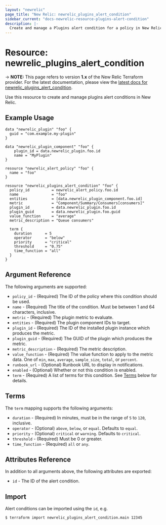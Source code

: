 ```yaml
---
layout: "newrelic"
page_title: "New Relic: newrelic_plugins_alert_condition"
sidebar_current: "docs-newrelic-resource-plugins-alert-condition"
description: |-
  Create and manage a Plugins alert condition for a policy in New Relic.
---
```


# Resource: newrelic\_plugins\_alert\_condition

-> **NOTE:** This page refers to version **1.x** of the New Relic Terraform provider. For the latest documentation, please view the [latest docs for newrelic_plugins_alert_condition](/docs/providers/newrelic/r/plugins_alert_condition.html).

Use this resource to create and manage plugins alert conditions in New Relic.

## Example Usage

```hcl
data "newrelic_plugin" "foo" {
  guid = "com.example.my-plugin"
}

data "newrelic_plugin_component" "foo" {
	plugin_id = data.newrelic_plugin.foo.id
	name = "MyPlugin"
}

resource "newrelic_alert_policy" "foo" {
  name = "foo"
}

resource "newrelic_plugins_alert_condition" "foo" {
  policy_id          = newrelic_alert_policy.foo.id
  name               = "foo"
  entities           = [data.newrelic_plugin_component.foo.id]
  metric             = "Component/Summary/Consumers[consumers]"
  plugin_id          = data.newrelic_plugin.foo.id
  plugin_guid        = data.newrelic_plugin.foo.guid
  value_function     = "average"
  metric_description = "Queue consumers"

  term {
    duration      = 5
    operator      = "below"
    priority      = "critical"
    threshold     = "0.75"
    time_function = "all"
  }
}
```

## Argument Reference

The following arguments are supported:

  * `policy_id` - (Required) The ID of the policy where this condition should be used.
  * `name` - (Required) The title of the condition. Must be between 1 and 64 characters, inclusive.
  * `metric` - (Required) The plugin metric to evaluate.
  * `entities` - (Required) The plugin component IDs to target.
  * `plugin_id` - (Required) The ID of the installed plugin instance which produces the metric.
  * `plugin_guid` - (Required) The GUID of the plugin which produces the metric.
  * `metric_description` - (Required) The metric description.
  * `value_function` - (Required) The value function to apply to the metric data.  One of `min`, `max`, `average`, `sample_size`, `total`, or `percent`.
  * `runbook_url` - (Optional) Runbook URL to display in notifications.
  * `enabled` - (Optional) Whether or not this condition is enabled.
  * `term` - (Required) A list of terms for this condition. See [Terms](#terms) below for details.

## Terms

The `term` mapping supports the following arguments:

  * `duration` - (Required) In minutes, must be in the range of `5` to `120`, inclusive.
  * `operator` - (Optional) `above`, `below`, or `equal`.  Defaults to `equal`.
  * `priority` - (Optional) `critical` or `warning`.  Defaults to `critical`.
  * `threshold` - (Required) Must be 0 or greater.
  * `time_function` - (Required) `all` or `any`.

## Attributes Reference

In addition to all arguments above, the following attributes are exported:

  * `id` - The ID of the alert condition.

## Import

Alert conditions can be imported using the `id`, e.g.

```
$ terraform import newrelic_plugins_alert_condition.main 12345
```
